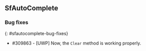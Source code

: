 ## SfAutoComplete

### Bug fixes
{: #sfautocomplete-bug-fixes}

* \#309863 - [UWP] Now, the `Clear` method is working properly.